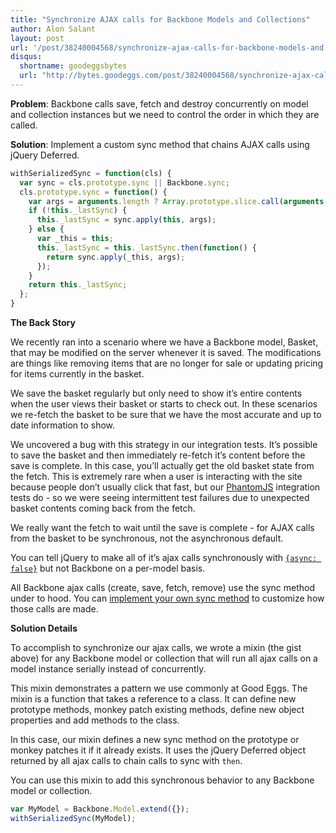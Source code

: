 ```yaml
---
title: "Synchronize AJAX calls for Backbone Models and Collections"
author: Alon Salant
layout: post
url: '/post/38240004568/synchronize-ajax-calls-for-backbone-models-and'
disqus:
  shortname: goodeggsbytes
  url: "http://bytes.goodeggs.com/post/38240004568/synchronize-ajax-calls-for-backbone-models-and"
---
```


<p><strong>Problem</strong>: Backbone calls save, fetch and destroy concurrently on model and collection instances but we need to control the order in which they are called.</p>
<p><strong>Solution</strong>: Implement a custom sync method that chains AJAX calls using jQuery Deferred.<!-- more --></p>


``` js
withSerializedSync = function(cls) {
  var sync = cls.prototype.sync || Backbone.sync;
  cls.prototype.sync = function() {
    var args = arguments.length ? Array.prototype.slice.call(arguments,0) : [];
    if (!this._lastSync) {
      this._lastSync = sync.apply(this, args);
    } else {
      var _this = this;
      this._lastSync = this._lastSync.then(function() {
        return sync.apply(_this, args);
      });
    }
    return this._lastSync;
  };
}
```

<p><strong>The Back Story</strong></p>
<p>We recently ran into a scenario where we have a Backbone model, Basket, that may be modified on the server whenever it is saved. The modifications are things like removing items that are no longer for sale or updating pricing for items currently in the basket.</p>
<p>We save the basket regularly but only need to show it&#8217;s entire contents when the user views their basket or starts to check out. In these scenarios we re-fetch the basket to be sure that we have the most accurate and up to date information to show.</p>
<p>We uncovered a bug with this strategy in our integration tests. It&#8217;s possible to save the basket and then immediately re-fetch it&#8217;s content before the save is complete. In this case, you&#8217;ll actually get the old basket state from the fetch. This is extremely rare when a user is interacting with the site because people don&#8217;t usually click that fast, but our <a href="http://phantomjs.org/">PhantomJS</a> integration tests do - so we were seeing intermittent test failures due to unexpected basket contents coming back from the fetch.</p>
<p>We really want the fetch to wait until the save is complete - for AJAX calls from the basket to be synchronous, not the asynchronous default.</p>
<p>You can tell jQuery to make all of it&#8217;s ajax calls synchronously with <code><a href="http://api.jquery.com/jQuery.ajax/">{async: false}</a></code> but not Backbone on a per-model basis.</p>
<p>All Backbone ajax calls (create, save, fetch, remove) use the sync method under to hood. You can <a href="http://backbonejs.org/#Model-sync">implement your own sync method</a> to customize how those calls are made.</p>
<p><strong>Solution Details</strong></p>
<p>To accomplish to synchronize our ajax calls, we wrote a mixin (the gist above) for any Backbone model or collection that will run all ajax calls on a model instance serially instead of concurrently.</p>
<p>This mixin demonstrates a pattern we use commonly at Good Eggs. The mixin is a function that takes a reference to a class. It can define new prototype methods, monkey patch existing methods, define new object properties and add methods to the class.</p>
<p>In this case, our mixin defines a new sync method on the prototype or monkey patches it if it already exists. It uses the jQuery Deferred object returned by all ajax calls to chain calls to sync with <code>then</code>.</p>
<p>You can use this mixin to add this synchronous behavior to any Backbone model or collection.</p>

```js
var MyModel = Backbone.Model.extend({});
withSerializedSync(MyModel);
```
